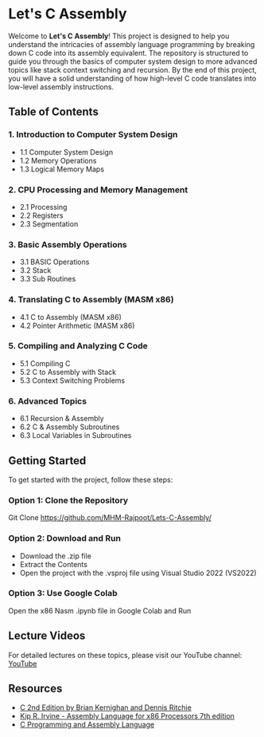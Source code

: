 # Let's C Assembly

Welcome to **Let's C Assembly**! This project is designed to help you understand the intricacies of assembly language programming by breaking down C code into its assembly equivalent. The repository is structured to guide you through the basics of computer system design to more advanced topics like stack context switching and recursion. By the end of this project, you will have a solid understanding of how high-level C code translates into low-level assembly instructions.

## Table of Contents

### 1. Introduction to Computer System Design
   - 1.1 Computer System Design
   - 1.2 Memory Operations
   - 1.3 Logical Memory Maps

### 2. CPU Processing and Memory Management
   - 2.1 Processing
   - 2.2 Registers
   - 2.3 Segmentation

### 3. Basic Assembly Operations
   - 3.1 BASIC Operations
   - 3.2 Stack
   - 3.3 Sub Routines

### 4. Translating C to Assembly (MASM x86)
   - 4.1 C to Assembly (MASM x86)
   - 4.2 Pointer Arithmetic (MASM x86)

### 5. Compiling and Analyzing C Code
   - 5.1 Compiling C
   - 5.2 C to Assembly with Stack
   - 5.3 Context Switching Problems

### 6. Advanced Topics
   - 6.1 Recursion & Assembly
   - 6.2 C & Assembly Subroutines
   - 6.3 Local Variables in Subroutines

## Getting Started

To get started with the project, follow these steps:

   ### Option 1: Clone the Repository
   Git Clone <https://github.com/MHM-Rajpoot/Lets-C-Assembly/>
   
   ### Option 2: Download and Run
   - Download the .zip file
   - Extract the Contents
   - Open the project with the .vsproj file using Visual Studio 2022 (VS2022)
   
   ### Option 3: Use Google Colab
   Open the x86 Nasm .ipynb file in Google Colab and Run

## Lecture Videos
For detailed lectures on these topics, please visit our YouTube channel: [YouTube](https://youtu.be/OpzzIxagP18)

## Resources

 - [ C 2nd Edition by Brian Kernighan and Dennis Ritchie ](https://github.com/MHM-Rajpoot/Lets-C-Assembly/blob/main/meta/books/C%20%202nd%20Edition%20by%20Brian%20Kernighan%20and%20Dennis%20Ritchie%20Copy.pdf)
 - [ Kip R. Irvine - Assembly Language for x86 Processors 7th edition ](https://github.com/MHM-Rajpoot/Lets-C-Assembly/blob/main/meta/books/Kip%20R.%20Irvine%20-%20Assembly%20Language%20for%20x86%20Processors%207th%20edition%20Free.pdf)
 - [ C Programming and Assembly Language ](https://www.youtube.com/watch?v=vydldXpA6ec&list=PLyqSpQzTE6M8O9Oy9t-yhiAUXOi-rmTp_)

